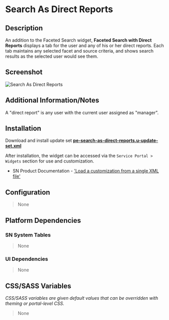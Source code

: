 # Search As Direct Reports

## Description

An addition to the Faceted Search widget, **Faceted Search with Direct Reports** displays a tab for the user and any of his or her direct reports. Each tab maintains any selected facet and source criteria, and shows search results as the selected user would see them.

## Screenshot

![Search As Direct Reports](https://raw.githubusercontent.com/platform-experience/serviceportal-widget-library/master/src/pe-search-as-direct-reports/images/pe-search-as-direct-reports.png)

## Additional Information/Notes

A "direct report" is any user with the current user assigned as "manager".

## Installation

Download and install update set **[pe-search-as-direct-reports.u-update-set.xml](https://github.com/platform-experience/serviceportal-widget-library/blob/master/src/pe-search-as-direct-reports/pe-search-as-direct-reports.u-update-set.xml)**

After installation, the widget can be accessed via the `Service Portal > Widgets` section for use and customization.

* SN Product Documentation - ['Load a customization from a single XML file'](https://docs.servicenow.com/bundle/kingston-application-development/page/build/system-update-sets/task/t_SaveAnUpdateSetAsAnXMLFile.html)

## Configuration

> None

## Platform Dependencies

### SN System Tables

> None

### UI Dependencies

> None

## CSS/SASS Variables

_CSS/SASS variables are given default values that can be overridden with theming or portal-level CSS._

> None
